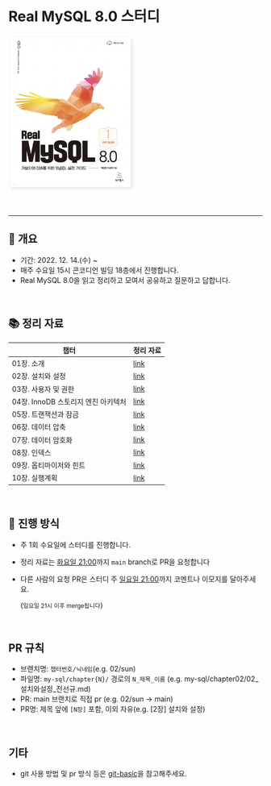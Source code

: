 # Real MySQL 8.0 스터디

<span align="left"><img width="50%" src="./src/image/cover.png"/></span>

</br>

-----

## 📆 개요

- 기간: 2022. 12. 14.(수) ~
- 매주 수요일 15시 콘코디언 빌딩 18층에서 진행합니다.
- Real MySQL 8.0을 읽고 정리하고 모여서 공유하고 질문하고 답합니다.

<br>

## 📚 정리 자료

| 챕터                              | 정리 자료 |
| --------------------------------- | :-------- |
| 01장. 소개                         | [link](https://github.com/concordians/real-mysql/tree/main/chapter01) |
| 02장. 설치와 설정                    | [link](https://github.com/concordians/real-mysql/tree/main/chapter02) |
| 03장. 사용자 및 권한    | [link](https://github.com/concordians/real-mysql/tree/main/chapter03) |
| 04장. InnoDB 스토리지 엔진 아키텍처 | [link](https://github.com/concordians/real-mysql/tree/main/chapter04) |
| 05장. 트랜잭션과 잠금           | [link](https://github.com/concordians/real-mysql/tree/main/chapter05) |
| 06장. 데이터 압축             | [link](https://github.com/concordians/real-mysql/tree/main/chapter06) |
| 07장. 데이터 암호화            | [link](https://github.com/concordians/real-mysql/tree/main/chapter07) |
| 08장. 인덱스                | [link](https://github.com/concordians/real-mysql/tree/main/chapter08) |
| 09장. 옵티마이저와 힌트          | [link](https://github.com/concordians/real-mysql/tree/main/chapter09) |
| 10장. 실행계획    | [link](https://github.com/concordians/real-mysql/tree/main/chapter10) |

<br>

## 📜 진행 방식

- 주 1회 수요일에 스터디를 진행합니다.

- 정리 자료는 <u>화요일 21:00</u>까지 `main` branch로 PR을 요청합니다

- 다른 사람의 요청 PR은 스터디 주 <u>일요일 21:00</u>까지 코멘트나 이모지를 달아주세요.

  (<small>일요일 21시 이후 merge됩니다</small>)

<br>

## PR 규칙

- 브랜치명: `챕터번호/닉네임`(e.g. 02/sun)
- 파일명: `my-sql/chapter{N}/` 경로의 `N_제목_이름` (e.g. my-sql/chapter02/02\_설치와설정_전선규.md)
- PR: main 브랜치로 직접 pr (e.g. 02/sun -> main)
- PR명: 제목 앞에 `[N장]` 포함, 이외 자유(e.g. [2장] 설치와 설정)

<br>

## 기타

- git 사용 방법 및 pr 방식 등은 [git-basic](./documents/git-basic/README.md)을 참고해주세요.

